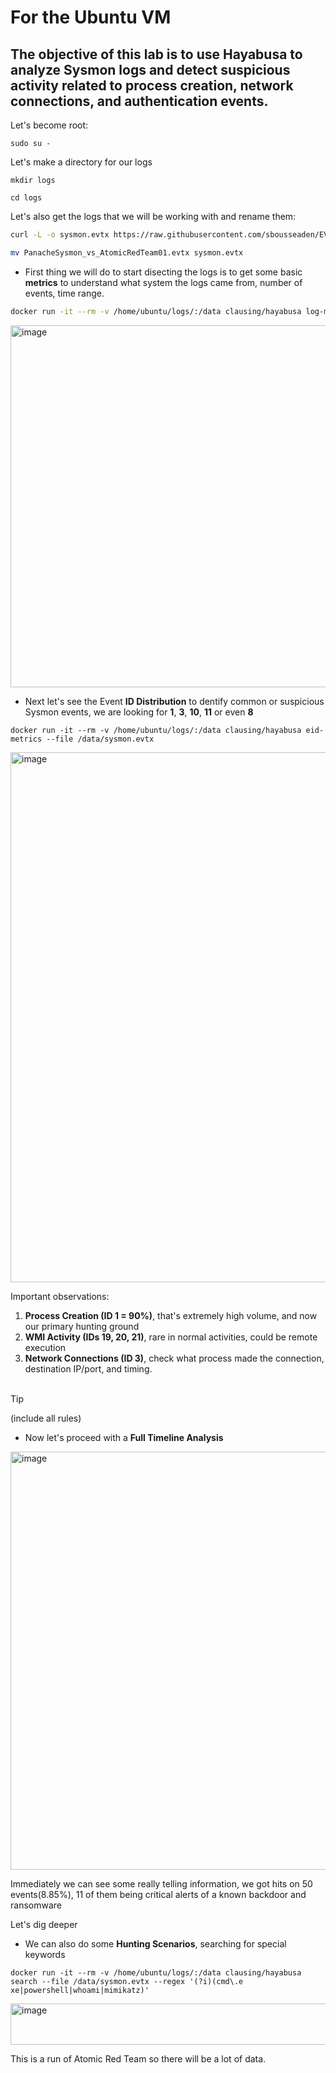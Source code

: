 # For the Ubuntu VM

## The objective of this lab is to use Hayabusa to analyze Sysmon logs and detect suspicious activity related to process creation, network connections, and authentication events.

Let's become root:

`sudo su -`

Let's make a directory for our logs

`mkdir logs`

`cd logs`

Let's also get the logs that we will be working with and rename them:

```bash
curl -L -o sysmon.evtx https://raw.githubusercontent.com/sbousseaden/EVTX-ATTACK-SAMPLES/master/AutomatedTestingTools/PanacheSysmon_vs_AtomicRedTeam01.evtx
```

```bash
mv PanacheSysmon_vs_AtomicRedTeam01.evtx sysmon.evtx
```

- First thing we will do to start disecting the logs is to get some basic **metrics** to understand what system the logs came from, number of events, time range.

```bash
docker run -it --rm -v /home/ubuntu/logs/:/data clausing/hayabusa log-metrics --file /data/sysmon.evtx
```

<img width="1475" height="579" alt="image" src="https://github.com/user-attachments/assets/832e0c7e-fb52-4495-85db-965e02a077a5" />

- Next let's see the Event **ID Distribution** to dentify common or suspicious Sysmon events, we are looking for **1**, **3**, **10**, **11** or even **8**

`docker run -it --rm -v /home/ubuntu/logs/:/data clausing/hayabusa eid-metrics --file /data/sysmon.evtx`

<img width="1270" height="848" alt="image" src="https://github.com/user-attachments/assets/9744c36b-dc22-4cc5-bd28-4a9239758cd4" />


Important observations:
1. **Process Creation (ID 1 = 90%)**, that's extremely high volume, and now our primary hunting ground
2. **WMI Activity (IDs 19, 20, 21)**, rare in normal activities, could be remote execution
3. **Network Connections (ID 3)**, check what process made the connection, destination IP/port, and timing.<br><br>

>[!TIP]
>
>(include all rules)

- Now let's proceed with a **Full Timeline Analysis**
<img width="1402" height="669" alt="image" src="https://github.com/user-attachments/assets/8bdc77a0-2391-4543-9ced-9d31b6bd11ed" />

Immediately we can see some really telling information, we got hits on 50 events(8.85%), 11 of them being critical alerts of a known backdoor and ransomware

Let's dig deeper

- We can also do some **Hunting Scenarios**, searching for special keywords

`docker run -it --rm -v /home/ubuntu/logs/:/data clausing/hayabusa search --file /data/sysmon.evtx --regex '(?i)(cmd\.e
xe|powershell|whoami|mimikatz)'`

<img width="1405" height="66" alt="image" src="https://github.com/user-attachments/assets/b8485f59-a4d7-4982-804d-e56aa051eede" />

This is a run of Atomic Red Team so there will be a lot of data.






